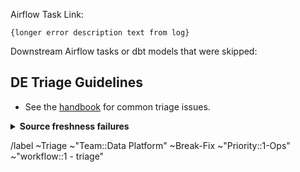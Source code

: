 <!-- Subject format should be: YYYY-MM-DD | task name | Error line from log-->
<!-- example: 2020-05-15 | dbt-non-product-models-run | Database Error in model sheetload_manual_downgrade_dotcom_tracking -->

Airflow Task Link: <!-- link to airflow log with error -->

```
{longer error description text from log}
```

Downstream Airflow tasks or dbt models that were skipped: <!-- None -->
  <!-- list any downstream tasks that were skipped because of this error -->

## DE Triage Guidelines

* See the [handbook](https://about.gitlab.com/handbook/business-technology/data-team/how-we-work/triage/#triage-common-issues) for common triage issues.

<details>
<summary><b>Source freshness failures</b></summary>

1. [ ] Confirm that there are no errors in our process which could be a cause. If there are no errors it is likely an external failure. 
2. [ ] Check the [source contact spreadsheet](https://docs.google.com/spreadsheets/d/1VKvqyn7wy6HqpWS9T3MdPnE6qbfH2kGPQDFg2qPcp6U/edit#gid=0) for details on who to contact to assist 
3. [ ] Add the label with the source to this issue.
 
</details>



/label ~Triage ~"Team::Data Platform" ~Break-Fix ~"Priority::1-Ops" ~"workflow::1 - triage"
